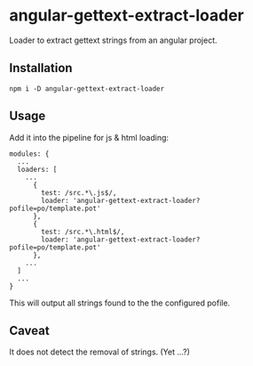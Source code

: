 # angular-gettext-extract-loader
Loader to extract gettext strings from an angular project.

## Installation

    npm i -D angular-gettext-extract-loader

## Usage

Add it into the pipeline for js & html loading:

    modules: {
      ...
      loaders: [
        ...
          {
            test: /src.*\.js$/,
            loader: 'angular-gettext-extract-loader?pofile=po/template.pot'
          },
          {
            test: /src.*\.html$/,
            loader: 'angular-gettext-extract-loader?pofile=po/template.pot'
          },
        ...
      ]
      ...
    }

This will output all strings found to the the configured pofile.

## Caveat

It does not detect the removal of strings. (Yet ...?)
